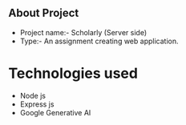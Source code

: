 ## About Project

- Project name:- Scholarly (Server side)
- Type:- An assignment creating web application.

# Technologies used

- Node js
- Express js
- Google Generative AI
